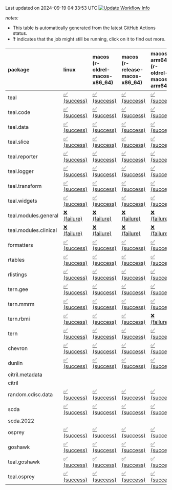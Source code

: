 Last updated on 2024-09-19 04:33:53 UTC [![Update Workflow
Info](https://github.com/averissimo/verdepcheck-status/actions/workflows/update.yaml/badge.svg)](https://github.com/averissimo/verdepcheck-status/actions/workflows/update.yaml)

*notes:*

-   This table is automatically generated from the latest GitHub Actions
    status.
-   ❓ indicates that the job might still be running, click on it to
    find out more.

<table>
<colgroup>
<col style="width: 1%" />
<col style="width: 7%" />
<col style="width: 7%" />
<col style="width: 7%" />
<col style="width: 7%" />
<col style="width: 7%" />
<col style="width: 7%" />
<col style="width: 7%" />
<col style="width: 7%" />
<col style="width: 7%" />
<col style="width: 7%" />
<col style="width: 7%" />
<col style="width: 7%" />
<col style="width: 7%" />
</colgroup>
<thead>
<tr class="header">
<th style="text-align: left;">package</th>
<th style="text-align: left;">linux</th>
<th style="text-align: left;">macos (r-oldrel-macos-x86_64)</th>
<th style="text-align: left;">macos (r-release-macos-x86_64)</th>
<th style="text-align: left;">macos-arm64 (r-oldrel-macos-arm64)</th>
<th style="text-align: left;">macos-arm64 (r-release-macos-arm64)</th>
<th style="text-align: left;">nosuggests</th>
<th style="text-align: left;">ubuntu-clang</th>
<th style="text-align: left;">ubuntu-gcc12</th>
<th style="text-align: left;">ubuntu-next</th>
<th style="text-align: left;">ubuntu-release</th>
<th style="text-align: left;">windows (r-devel-windows-x86_64)</th>
<th style="text-align: left;">windows (r-oldrel-windows-x86_64)</th>
<th style="text-align: left;">windows (r-release-windows-x86_64)</th>
</tr>
</thead>
<tbody>
<tr class="odd">
<td style="text-align: left;">teal</td>
<td
style="text-align: left;"><a href="https://github.com/insightsengineering/teal/actions/runs/10867880091/job/30157158092">✅
(success)</a></td>
<td
style="text-align: left;"><a href="https://github.com/insightsengineering/teal/actions/runs/10867880091/job/30157157865">✅
(success)</a></td>
<td
style="text-align: left;"><a href="https://github.com/insightsengineering/teal/actions/runs/10867880091/job/30157157533">✅
(success)</a></td>
<td
style="text-align: left;"><a href="https://github.com/insightsengineering/teal/actions/runs/10867880091/job/30157157751">✅
(success)</a></td>
<td
style="text-align: left;"><a href="https://github.com/insightsengineering/teal/actions/runs/10867880091/job/30157157419">✅
(success)</a></td>
<td
style="text-align: left;"><a href="https://github.com/insightsengineering/teal/actions/runs/10867880091/job/30157157920">✅
(success)</a></td>
<td
style="text-align: left;"><a href="https://github.com/insightsengineering/teal/actions/runs/10867880091/job/30157157082">✅
(success)</a></td>
<td
style="text-align: left;"><a href="https://github.com/insightsengineering/teal/actions/runs/10867880091/job/30157157369">✅
(success)</a></td>
<td
style="text-align: left;"><a href="https://github.com/insightsengineering/teal/actions/runs/10867880091/job/30157157577">✅
(success)</a></td>
<td
style="text-align: left;"><a href="https://github.com/insightsengineering/teal/actions/runs/10867880091/job/30157157665">✅
(success)</a></td>
<td
style="text-align: left;"><a href="https://github.com/insightsengineering/teal/actions/runs/10867880091/job/30157157306">✅
(success)</a></td>
<td
style="text-align: left;"><a href="https://github.com/insightsengineering/teal/actions/runs/10867880091/job/30157157977">✅
(success)</a></td>
<td
style="text-align: left;"><a href="https://github.com/insightsengineering/teal/actions/runs/10867880091/job/30157157614">✅
(success)</a></td>
</tr>
<tr class="even">
<td style="text-align: left;">teal.code</td>
<td
style="text-align: left;"><a href="https://github.com/insightsengineering/teal.code/actions/runs/10867894267/job/30157186834">✅
(success)</a></td>
<td
style="text-align: left;"><a href="https://github.com/insightsengineering/teal.code/actions/runs/10867894267/job/30157186584">✅
(success)</a></td>
<td
style="text-align: left;"><a href="https://github.com/insightsengineering/teal.code/actions/runs/10867894267/job/30157186102">✅
(success)</a></td>
<td
style="text-align: left;"><a href="https://github.com/insightsengineering/teal.code/actions/runs/10867894267/job/30157186439">✅
(success)</a></td>
<td
style="text-align: left;"><a href="https://github.com/insightsengineering/teal.code/actions/runs/10867894267/job/30157185951">✅
(success)</a></td>
<td
style="text-align: left;"><a href="https://github.com/insightsengineering/teal.code/actions/runs/10867894267/job/30157186902">✅
(success)</a></td>
<td
style="text-align: left;"><a href="https://github.com/insightsengineering/teal.code/actions/runs/10867894267/job/30157186026">✅
(success)</a></td>
<td
style="text-align: left;"><a href="https://github.com/insightsengineering/teal.code/actions/runs/10867894267/job/30157186167">✅
(success)</a></td>
<td
style="text-align: left;"><a href="https://github.com/insightsengineering/teal.code/actions/runs/10867894267/job/30157186512">✅
(success)</a></td>
<td
style="text-align: left;"><a href="https://github.com/insightsengineering/teal.code/actions/runs/10867894267/job/30157186651">✅
(success)</a></td>
<td
style="text-align: left;"><a href="https://github.com/insightsengineering/teal.code/actions/runs/10867894267/job/30157185697">✅
(success)</a></td>
<td
style="text-align: left;"><a href="https://github.com/insightsengineering/teal.code/actions/runs/10867894267/job/30157186709">✅
(success)</a></td>
<td
style="text-align: left;"><a href="https://github.com/insightsengineering/teal.code/actions/runs/10867894267/job/30157186235">✅
(success)</a></td>
</tr>
<tr class="odd">
<td style="text-align: left;">teal.data</td>
<td
style="text-align: left;"><a href="https://github.com/insightsengineering/teal.data/actions/runs/10867883737/job/30157165990">✅
(success)</a></td>
<td
style="text-align: left;"><a href="https://github.com/insightsengineering/teal.data/actions/runs/10867883737/job/30157165644">✅
(success)</a></td>
<td
style="text-align: left;"><a href="https://github.com/insightsengineering/teal.data/actions/runs/10867883737/job/30157165048">✅
(success)</a></td>
<td
style="text-align: left;"><a href="https://github.com/insightsengineering/teal.data/actions/runs/10867883737/job/30157165338">✅
(success)</a></td>
<td
style="text-align: left;"><a href="https://github.com/insightsengineering/teal.data/actions/runs/10867883737/job/30157164900">✅
(success)</a></td>
<td
style="text-align: left;"><a href="https://github.com/insightsengineering/teal.data/actions/runs/10867883737/job/30157165734">✅
(success)</a></td>
<td
style="text-align: left;"><a href="https://github.com/insightsengineering/teal.data/actions/runs/10867883737/job/30157164595">✅
(success)</a></td>
<td
style="text-align: left;"><a href="https://github.com/insightsengineering/teal.data/actions/runs/10867883737/job/30157164976">✅
(success)</a></td>
<td
style="text-align: left;"><a href="https://github.com/insightsengineering/teal.data/actions/runs/10867883737/job/30157165195">✅
(success)</a></td>
<td
style="text-align: left;"><a href="https://github.com/insightsengineering/teal.data/actions/runs/10867883737/job/30157165419">✅
(success)</a></td>
<td
style="text-align: left;"><a href="https://github.com/insightsengineering/teal.data/actions/runs/10867883737/job/30157164850">✅
(success)</a></td>
<td
style="text-align: left;"><a href="https://github.com/insightsengineering/teal.data/actions/runs/10867883737/job/30157165838">✅
(success)</a></td>
<td
style="text-align: left;"><a href="https://github.com/insightsengineering/teal.data/actions/runs/10867883737/job/30157165278">✅
(success)</a></td>
</tr>
<tr class="even">
<td style="text-align: left;">teal.slice</td>
<td
style="text-align: left;"><a href="https://github.com/insightsengineering/teal.slice/actions/runs/10867889457/job/30157176840">✅
(success)</a></td>
<td
style="text-align: left;"><a href="https://github.com/insightsengineering/teal.slice/actions/runs/10867889457/job/30157176597">✅
(success)</a></td>
<td
style="text-align: left;"><a href="https://github.com/insightsengineering/teal.slice/actions/runs/10867889457/job/30157176167">✅
(success)</a></td>
<td
style="text-align: left;"><a href="https://github.com/insightsengineering/teal.slice/actions/runs/10867889457/job/30157176462">✅
(success)</a></td>
<td
style="text-align: left;"><a href="https://github.com/insightsengineering/teal.slice/actions/runs/10867889457/job/30157176040">✅
(success)</a></td>
<td
style="text-align: left;"><a href="https://github.com/insightsengineering/teal.slice/actions/runs/10867889457/job/30157176663">✅
(success)</a></td>
<td
style="text-align: left;"><a href="https://github.com/insightsengineering/teal.slice/actions/runs/10867889457/job/30157175598">✅
(success)</a></td>
<td
style="text-align: left;"><a href="https://github.com/insightsengineering/teal.slice/actions/runs/10867889457/job/30157175959">✅
(success)</a></td>
<td
style="text-align: left;"><a href="https://github.com/insightsengineering/teal.slice/actions/runs/10867889457/job/30157176247">✅
(success)</a></td>
<td
style="text-align: left;"><a href="https://github.com/insightsengineering/teal.slice/actions/runs/10867889457/job/30157176395">✅
(success)</a></td>
<td
style="text-align: left;"><a href="https://github.com/insightsengineering/teal.slice/actions/runs/10867889457/job/30157175887">✅
(success)</a></td>
<td
style="text-align: left;"><a href="https://github.com/insightsengineering/teal.slice/actions/runs/10867889457/job/30157176722">✅
(success)</a></td>
<td
style="text-align: left;"><a href="https://github.com/insightsengineering/teal.slice/actions/runs/10867889457/job/30157176332">✅
(success)</a></td>
</tr>
<tr class="odd">
<td style="text-align: left;">teal.reporter</td>
<td
style="text-align: left;"><a href="https://github.com/insightsengineering/teal.reporter/actions/runs/10867886110/job/30157170543">✅
(success)</a></td>
<td
style="text-align: left;"><a href="https://github.com/insightsengineering/teal.reporter/actions/runs/10867886110/job/30157170346">✅
(success)</a></td>
<td
style="text-align: left;"><a href="https://github.com/insightsengineering/teal.reporter/actions/runs/10867886110/job/30157169897">✅
(success)</a></td>
<td
style="text-align: left;"><a href="https://github.com/insightsengineering/teal.reporter/actions/runs/10867886110/job/30157170203">✅
(success)</a></td>
<td
style="text-align: left;"><a href="https://github.com/insightsengineering/teal.reporter/actions/runs/10867886110/job/30157169757">✅
(success)</a></td>
<td
style="text-align: left;"><a href="https://github.com/insightsengineering/teal.reporter/actions/runs/10867886110/job/30157170290">✅
(success)</a></td>
<td
style="text-align: left;"><a href="https://github.com/insightsengineering/teal.reporter/actions/runs/10867886110/job/30157169309">✅
(success)</a></td>
<td
style="text-align: left;"><a href="https://github.com/insightsengineering/teal.reporter/actions/runs/10867886110/job/30157169555">✅
(success)</a></td>
<td
style="text-align: left;"><a href="https://github.com/insightsengineering/teal.reporter/actions/runs/10867886110/job/30157169823">✅
(success)</a></td>
<td
style="text-align: left;"><a href="https://github.com/insightsengineering/teal.reporter/actions/runs/10867886110/job/30157169950">✅
(success)</a></td>
<td
style="text-align: left;"><a href="https://github.com/insightsengineering/teal.reporter/actions/runs/10867886110/job/30157169638">✅
(success)</a></td>
<td
style="text-align: left;"><a href="https://github.com/insightsengineering/teal.reporter/actions/runs/10867886110/job/30157170483">✅
(success)</a></td>
<td
style="text-align: left;"><a href="https://github.com/insightsengineering/teal.reporter/actions/runs/10867886110/job/30157170018">✅
(success)</a></td>
</tr>
<tr class="even">
<td style="text-align: left;">teal.logger</td>
<td
style="text-align: left;"><a href="https://github.com/insightsengineering/teal.logger/actions/runs/10867881423/job/30157162528">✅
(success)</a></td>
<td
style="text-align: left;"><a href="https://github.com/insightsengineering/teal.logger/actions/runs/10867881423/job/30157162142">✅
(success)</a></td>
<td
style="text-align: left;"><a href="https://github.com/insightsengineering/teal.logger/actions/runs/10867881423/job/30157161480">✅
(success)</a></td>
<td
style="text-align: left;"><a href="https://github.com/insightsengineering/teal.logger/actions/runs/10867881423/job/30157161862">✅
(success)</a></td>
<td
style="text-align: left;"><a href="https://github.com/insightsengineering/teal.logger/actions/runs/10867881423/job/30157161311">✅
(success)</a></td>
<td
style="text-align: left;"><a href="https://github.com/insightsengineering/teal.logger/actions/runs/10867881423/job/30157162435">✅
(success)</a></td>
<td
style="text-align: left;"><a href="https://github.com/insightsengineering/teal.logger/actions/runs/10867881423/job/30157161203">✅
(success)</a></td>
<td
style="text-align: left;"><a href="https://github.com/insightsengineering/teal.logger/actions/runs/10867881423/job/30157161395">✅
(success)</a></td>
<td
style="text-align: left;"><a href="https://github.com/insightsengineering/teal.logger/actions/runs/10867881423/job/30157161695">✅
(success)</a></td>
<td
style="text-align: left;"><a href="https://github.com/insightsengineering/teal.logger/actions/runs/10867881423/job/30157161955">✅
(success)</a></td>
<td
style="text-align: left;"><a href="https://github.com/insightsengineering/teal.logger/actions/runs/10867881423/job/30157160927">✅
(success)</a></td>
<td
style="text-align: left;"><a href="https://github.com/insightsengineering/teal.logger/actions/runs/10867881423/job/30157162331">✅
(success)</a></td>
<td
style="text-align: left;"><a href="https://github.com/insightsengineering/teal.logger/actions/runs/10867881423/job/30157161627">✅
(success)</a></td>
</tr>
<tr class="odd">
<td style="text-align: left;">teal.transform</td>
<td
style="text-align: left;"><a href="https://github.com/insightsengineering/teal.transform/actions/runs/10867887462/job/30157172816">✅
(success)</a></td>
<td
style="text-align: left;"><a href="https://github.com/insightsengineering/teal.transform/actions/runs/10867887462/job/30157172383">✅
(success)</a></td>
<td
style="text-align: left;"><a href="https://github.com/insightsengineering/teal.transform/actions/runs/10867887462/job/30157172045">✅
(success)</a></td>
<td
style="text-align: left;"><a href="https://github.com/insightsengineering/teal.transform/actions/runs/10867887462/job/30157172240">✅
(success)</a></td>
<td
style="text-align: left;"><a href="https://github.com/insightsengineering/teal.transform/actions/runs/10867887462/job/30157171937">✅
(success)</a></td>
<td
style="text-align: left;"><a href="https://github.com/insightsengineering/teal.transform/actions/runs/10867887462/job/30157172505">✅
(success)</a></td>
<td
style="text-align: left;"><a href="https://github.com/insightsengineering/teal.transform/actions/runs/10867887462/job/30157171598">✅
(success)</a></td>
<td
style="text-align: left;"><a href="https://github.com/insightsengineering/teal.transform/actions/runs/10867887462/job/30157171813">✅
(success)</a></td>
<td
style="text-align: left;"><a href="https://github.com/insightsengineering/teal.transform/actions/runs/10867887462/job/30157172085">✅
(success)</a></td>
<td
style="text-align: left;"><a href="https://github.com/insightsengineering/teal.transform/actions/runs/10867887462/job/30157172132">✅
(success)</a></td>
<td
style="text-align: left;"><a href="https://github.com/insightsengineering/teal.transform/actions/runs/10867887462/job/30157171880">✅
(success)</a></td>
<td
style="text-align: left;"><a href="https://github.com/insightsengineering/teal.transform/actions/runs/10867887462/job/30157172741">✅
(success)</a></td>
<td
style="text-align: left;"><a href="https://github.com/insightsengineering/teal.transform/actions/runs/10867887462/job/30157172182">✅
(success)</a></td>
</tr>
<tr class="even">
<td style="text-align: left;">teal.widgets</td>
<td
style="text-align: left;"><a href="https://github.com/insightsengineering/teal.widgets/actions/runs/10867898771/job/30157202090">✅
(success)</a></td>
<td
style="text-align: left;"><a href="https://github.com/insightsengineering/teal.widgets/actions/runs/10867898771/job/30157201882">✅
(success)</a></td>
<td
style="text-align: left;"><a href="https://github.com/insightsengineering/teal.widgets/actions/runs/10867898771/job/30157201559">✅
(success)</a></td>
<td
style="text-align: left;"><a href="https://github.com/insightsengineering/teal.widgets/actions/runs/10867898771/job/30157201785">✅
(success)</a></td>
<td
style="text-align: left;"><a href="https://github.com/insightsengineering/teal.widgets/actions/runs/10867898771/job/30157201471">✅
(success)</a></td>
<td
style="text-align: left;"><a href="https://github.com/insightsengineering/teal.widgets/actions/runs/10867898771/job/30157201934">✅
(success)</a></td>
<td
style="text-align: left;"><a href="https://github.com/insightsengineering/teal.widgets/actions/runs/10867898771/job/30157201176">✅
(success)</a></td>
<td
style="text-align: left;"><a href="https://github.com/insightsengineering/teal.widgets/actions/runs/10867898771/job/30157201414">✅
(success)</a></td>
<td
style="text-align: left;"><a href="https://github.com/insightsengineering/teal.widgets/actions/runs/10867898771/job/30157201612">✅
(success)</a></td>
<td
style="text-align: left;"><a href="https://github.com/insightsengineering/teal.widgets/actions/runs/10867898771/job/30157201742">✅
(success)</a></td>
<td
style="text-align: left;"><a href="https://github.com/insightsengineering/teal.widgets/actions/runs/10867898771/job/30157201366">✅
(success)</a></td>
<td
style="text-align: left;"><a href="https://github.com/insightsengineering/teal.widgets/actions/runs/10867898771/job/30157201971">✅
(success)</a></td>
<td
style="text-align: left;"><a href="https://github.com/insightsengineering/teal.widgets/actions/runs/10867898771/job/30157201672">✅
(success)</a></td>
</tr>
<tr class="odd">
<td style="text-align: left;">teal.modules.general</td>
<td
style="text-align: left;"><a href="https://github.com/insightsengineering/teal.modules.general/actions/runs/10867880700/job/30157159050">❌
(failure)</a></td>
<td
style="text-align: left;"><a href="https://github.com/insightsengineering/teal.modules.general/actions/runs/10867880700/job/30157158786">❌
(failure)</a></td>
<td
style="text-align: left;"><a href="https://github.com/insightsengineering/teal.modules.general/actions/runs/10867880700/job/30157158430">❌
(failure)</a></td>
<td
style="text-align: left;"><a href="https://github.com/insightsengineering/teal.modules.general/actions/runs/10867880700/job/30157158701">❌
(failure)</a></td>
<td
style="text-align: left;"><a href="https://github.com/insightsengineering/teal.modules.general/actions/runs/10867880700/job/30157158310">❌
(failure)</a></td>
<td
style="text-align: left;"><a href="https://github.com/insightsengineering/teal.modules.general/actions/runs/10867880700/job/30157158980">❌
(failure)</a></td>
<td
style="text-align: left;"><a href="https://github.com/insightsengineering/teal.modules.general/actions/runs/10867880700/job/30157157939">❌
(failure)</a></td>
<td
style="text-align: left;"><a href="https://github.com/insightsengineering/teal.modules.general/actions/runs/10867880700/job/30157158231">❌
(failure)</a></td>
<td
style="text-align: left;"><a href="https://github.com/insightsengineering/teal.modules.general/actions/runs/10867880700/job/30157158495">❌
(failure)</a></td>
<td
style="text-align: left;"><a href="https://github.com/insightsengineering/teal.modules.general/actions/runs/10867880700/job/30157158631">❌
(failure)</a></td>
<td
style="text-align: left;"><a href="https://github.com/insightsengineering/teal.modules.general/actions/runs/10867880700/job/30157158152">❌
(failure)</a></td>
<td
style="text-align: left;"><a href="https://github.com/insightsengineering/teal.modules.general/actions/runs/10867880700/job/30157158917">❌
(failure)</a></td>
<td
style="text-align: left;"><a href="https://github.com/insightsengineering/teal.modules.general/actions/runs/10867880700/job/30157158572">❌
(failure)</a></td>
</tr>
<tr class="even">
<td style="text-align: left;">teal.modules.clinical</td>
<td
style="text-align: left;"><a href="https://github.com/insightsengineering/teal.modules.clinical/actions/runs/10867894069/job/30157186110">❌
(failure)</a></td>
<td
style="text-align: left;"><a href="https://github.com/insightsengineering/teal.modules.clinical/actions/runs/10867894069/job/30157185865">❌
(failure)</a></td>
<td
style="text-align: left;"><a href="https://github.com/insightsengineering/teal.modules.clinical/actions/runs/10867894069/job/30157185455">❌
(failure)</a></td>
<td
style="text-align: left;"><a href="https://github.com/insightsengineering/teal.modules.clinical/actions/runs/10867894069/job/30157185729">❌
(failure)</a></td>
<td
style="text-align: left;"><a href="https://github.com/insightsengineering/teal.modules.clinical/actions/runs/10867894069/job/30157185327">❌
(failure)</a></td>
<td
style="text-align: left;"><a href="https://github.com/insightsengineering/teal.modules.clinical/actions/runs/10867894069/job/30157186182">❌
(failure)</a></td>
<td
style="text-align: left;"><a href="https://github.com/insightsengineering/teal.modules.clinical/actions/runs/10867894069/job/30157185398">❌
(failure)</a></td>
<td
style="text-align: left;"><a href="https://github.com/insightsengineering/teal.modules.clinical/actions/runs/10867894069/job/30157185525">❌
(failure)</a></td>
<td
style="text-align: left;"><a href="https://github.com/insightsengineering/teal.modules.clinical/actions/runs/10867894069/job/30157185802">❌
(failure)</a></td>
<td
style="text-align: left;"><a href="https://github.com/insightsengineering/teal.modules.clinical/actions/runs/10867894069/job/30157185926">❌
(failure)</a></td>
<td
style="text-align: left;"><a href="https://github.com/insightsengineering/teal.modules.clinical/actions/runs/10867894069/job/30157185111">❌
(failure)</a></td>
<td
style="text-align: left;"><a href="https://github.com/insightsengineering/teal.modules.clinical/actions/runs/10867894069/job/30157185978">❌
(failure)</a></td>
<td
style="text-align: left;"><a href="https://github.com/insightsengineering/teal.modules.clinical/actions/runs/10867894069/job/30157185584">❌
(failure)</a></td>
</tr>
<tr class="odd">
<td style="text-align: left;">formatters</td>
<td
style="text-align: left;"><a href="https://github.com/insightsengineering/formatters/actions/runs/10867890746/job/30157179276">✅
(success)</a></td>
<td
style="text-align: left;"><a href="https://github.com/insightsengineering/formatters/actions/runs/10867890746/job/30157179013">✅
(success)</a></td>
<td
style="text-align: left;"><a href="https://github.com/insightsengineering/formatters/actions/runs/10867890746/job/30157178770">✅
(success)</a></td>
<td
style="text-align: left;"><a href="https://github.com/insightsengineering/formatters/actions/runs/10867890746/job/30157178912">✅
(success)</a></td>
<td
style="text-align: left;"><a href="https://github.com/insightsengineering/formatters/actions/runs/10867890746/job/30157178665">✅
(success)</a></td>
<td
style="text-align: left;"><a href="https://github.com/insightsengineering/formatters/actions/runs/10867890746/job/30157179183">✅
(success)</a></td>
<td
style="text-align: left;"><a href="https://github.com/insightsengineering/formatters/actions/runs/10867890746/job/30157178367">✅
(success)</a></td>
<td
style="text-align: left;"><a href="https://github.com/insightsengineering/formatters/actions/runs/10867890746/job/30157178594">✅
(success)</a></td>
<td
style="text-align: left;"><a href="https://github.com/insightsengineering/formatters/actions/runs/10867890746/job/30157178813">✅
(success)</a></td>
<td
style="text-align: left;"><a href="https://github.com/insightsengineering/formatters/actions/runs/10867890746/job/30157178957">✅
(success)</a></td>
<td
style="text-align: left;"><a href="https://github.com/insightsengineering/formatters/actions/runs/10867890746/job/30157178551">✅
(success)</a></td>
<td
style="text-align: left;"><a href="https://github.com/insightsengineering/formatters/actions/runs/10867890746/job/30157179104">✅
(success)</a></td>
<td
style="text-align: left;"><a href="https://github.com/insightsengineering/formatters/actions/runs/10867890746/job/30157178860">✅
(success)</a></td>
</tr>
<tr class="even">
<td style="text-align: left;">rtables</td>
<td
style="text-align: left;"><a href="https://github.com/insightsengineering/rtables/actions/runs/10867880131/job/30157158339">✅
(success)</a></td>
<td
style="text-align: left;"><a href="https://github.com/insightsengineering/rtables/actions/runs/10867880131/job/30157158075">✅
(success)</a></td>
<td
style="text-align: left;"><a href="https://github.com/insightsengineering/rtables/actions/runs/10867880131/job/30157157752">✅
(success)</a></td>
<td
style="text-align: left;"><a href="https://github.com/insightsengineering/rtables/actions/runs/10867880131/job/30157157950">✅
(success)</a></td>
<td
style="text-align: left;"><a href="https://github.com/insightsengineering/rtables/actions/runs/10867880131/job/30157157643">✅
(success)</a></td>
<td
style="text-align: left;"><a href="https://github.com/insightsengineering/rtables/actions/runs/10867880131/job/30157158253">✅
(success)</a></td>
<td
style="text-align: left;"><a href="https://github.com/insightsengineering/rtables/actions/runs/10867880131/job/30157157596">✅
(success)</a></td>
<td
style="text-align: left;"><a href="https://github.com/insightsengineering/rtables/actions/runs/10867880131/job/30157157695">✅
(success)</a></td>
<td
style="text-align: left;"><a href="https://github.com/insightsengineering/rtables/actions/runs/10867880131/job/30157157903">✅
(success)</a></td>
<td
style="text-align: left;"><a href="https://github.com/insightsengineering/rtables/actions/runs/10867880131/job/30157158015">✅
(success)</a></td>
<td
style="text-align: left;"><a href="https://github.com/insightsengineering/rtables/actions/runs/10867880131/job/30157157423">✅
(success)</a></td>
<td
style="text-align: left;"><a href="https://github.com/insightsengineering/rtables/actions/runs/10867880131/job/30157158185">✅
(success)</a></td>
<td
style="text-align: left;"><a href="https://github.com/insightsengineering/rtables/actions/runs/10867880131/job/30157157862">✅
(success)</a></td>
</tr>
<tr class="odd">
<td style="text-align: left;">rlistings</td>
<td
style="text-align: left;"><a href="https://github.com/insightsengineering/rlistings/actions/runs/10867884582/job/30157166818">✅
(success)</a></td>
<td
style="text-align: left;"><a href="https://github.com/insightsengineering/rlistings/actions/runs/10867884582/job/30157166542">✅
(success)</a></td>
<td
style="text-align: left;"><a href="https://github.com/insightsengineering/rlistings/actions/runs/10867884582/job/30157166258">✅
(success)</a></td>
<td
style="text-align: left;"><a href="https://github.com/insightsengineering/rlistings/actions/runs/10867884582/job/30157166426">✅
(success)</a></td>
<td
style="text-align: left;"><a href="https://github.com/insightsengineering/rlistings/actions/runs/10867884582/job/30157166094">✅
(success)</a></td>
<td
style="text-align: left;"><a href="https://github.com/insightsengineering/rlistings/actions/runs/10867884582/job/30157166970">✅
(success)</a></td>
<td
style="text-align: left;"><a href="https://github.com/insightsengineering/rlistings/actions/runs/10867884582/job/30157166008">✅
(success)</a></td>
<td
style="text-align: left;"><a href="https://github.com/insightsengineering/rlistings/actions/runs/10867884582/job/30157166198">✅
(success)</a></td>
<td
style="text-align: left;"><a href="https://github.com/insightsengineering/rlistings/actions/runs/10867884582/job/30157166606">✅
(success)</a></td>
<td
style="text-align: left;"><a href="https://github.com/insightsengineering/rlistings/actions/runs/10867884582/job/30157166742">✅
(success)</a></td>
<td
style="text-align: left;"><a href="https://github.com/insightsengineering/rlistings/actions/runs/10867884582/job/30157165762">✅
(success)</a></td>
<td
style="text-align: left;"><a href="https://github.com/insightsengineering/rlistings/actions/runs/10867884582/job/30157166685">✅
(success)</a></td>
<td
style="text-align: left;"><a href="https://github.com/insightsengineering/rlistings/actions/runs/10867884582/job/30157166344">✅
(success)</a></td>
</tr>
<tr class="even">
<td style="text-align: left;">tern.gee</td>
<td
style="text-align: left;"><a href="https://github.com/insightsengineering/tern.gee/actions/runs/10867892273/job/30157183108">✅
(success)</a></td>
<td
style="text-align: left;"><a href="https://github.com/insightsengineering/tern.gee/actions/runs/10867892273/job/30157182928">✅
(success)</a></td>
<td
style="text-align: left;"><a href="https://github.com/insightsengineering/tern.gee/actions/runs/10867892273/job/30157182587">✅
(success)</a></td>
<td
style="text-align: left;"><a href="https://github.com/insightsengineering/tern.gee/actions/runs/10867892273/job/30157182806">✅
(success)</a></td>
<td
style="text-align: left;"><a href="https://github.com/insightsengineering/tern.gee/actions/runs/10867892273/job/30157182472">✅
(success)</a></td>
<td
style="text-align: left;"><a href="https://github.com/insightsengineering/tern.gee/actions/runs/10867892273/job/30157182872">✅
(success)</a></td>
<td
style="text-align: left;"><a href="https://github.com/insightsengineering/tern.gee/actions/runs/10867892273/job/30157182016">✅
(success)</a></td>
<td
style="text-align: left;"><a href="https://github.com/insightsengineering/tern.gee/actions/runs/10867892273/job/30157182265">✅
(success)</a></td>
<td
style="text-align: left;"><a href="https://github.com/insightsengineering/tern.gee/actions/runs/10867892273/job/30157182537">✅
(success)</a></td>
<td
style="text-align: left;"><a href="https://github.com/insightsengineering/tern.gee/actions/runs/10867892273/job/30157182637">✅
(success)</a></td>
<td
style="text-align: left;"><a href="https://github.com/insightsengineering/tern.gee/actions/runs/10867892273/job/30157182347">✅
(success)</a></td>
<td
style="text-align: left;"><a href="https://github.com/insightsengineering/tern.gee/actions/runs/10867892273/job/30157183052">✅
(success)</a></td>
<td
style="text-align: left;"><a href="https://github.com/insightsengineering/tern.gee/actions/runs/10867892273/job/30157182694">✅
(success)</a></td>
</tr>
<tr class="odd">
<td style="text-align: left;">tern.mmrm</td>
<td
style="text-align: left;"><a href="https://github.com/insightsengineering/tern.mmrm/actions/runs/10867897640/job/30157200454">✅
(success)</a></td>
<td
style="text-align: left;"><a href="https://github.com/insightsengineering/tern.mmrm/actions/runs/10867897640/job/30157200223">✅
(success)</a></td>
<td
style="text-align: left;"><a href="https://github.com/insightsengineering/tern.mmrm/actions/runs/10867897640/job/30157199833">✅
(success)</a></td>
<td
style="text-align: left;"><a href="https://github.com/insightsengineering/tern.mmrm/actions/runs/10867897640/job/30157200095">✅
(success)</a></td>
<td
style="text-align: left;"><a href="https://github.com/insightsengineering/tern.mmrm/actions/runs/10867897640/job/30157199717">✅
(success)</a></td>
<td
style="text-align: left;"><a href="https://github.com/insightsengineering/tern.mmrm/actions/runs/10867897640/job/30157200268">✅
(success)</a></td>
<td
style="text-align: left;"><a href="https://github.com/insightsengineering/tern.mmrm/actions/runs/10867897640/job/30157199422">✅
(success)</a></td>
<td
style="text-align: left;"><a href="https://github.com/insightsengineering/tern.mmrm/actions/runs/10867897640/job/30157199651">✅
(success)</a></td>
<td
style="text-align: left;"><a href="https://github.com/insightsengineering/tern.mmrm/actions/runs/10867897640/job/30157199888">✅
(success)</a></td>
<td
style="text-align: left;"><a href="https://github.com/insightsengineering/tern.mmrm/actions/runs/10867897640/job/30157200016">✅
(success)</a></td>
<td
style="text-align: left;"><a href="https://github.com/insightsengineering/tern.mmrm/actions/runs/10867897640/job/30157199600">✅
(success)</a></td>
<td
style="text-align: left;"><a href="https://github.com/insightsengineering/tern.mmrm/actions/runs/10867897640/job/30157200328">✅
(success)</a></td>
<td
style="text-align: left;"><a href="https://github.com/insightsengineering/tern.mmrm/actions/runs/10867897640/job/30157199953">✅
(success)</a></td>
</tr>
<tr class="even">
<td style="text-align: left;">tern.rbmi</td>
<td
style="text-align: left;"><a href="https://github.com/insightsengineering/tern.rbmi/actions/runs/10867890805/job/30157179647">✅
(success)</a></td>
<td
style="text-align: left;"><a href="https://github.com/insightsengineering/tern.rbmi/actions/runs/10867890805/job/30157179351">✅
(success)</a></td>
<td
style="text-align: left;"><a href="https://github.com/insightsengineering/tern.rbmi/actions/runs/10867890805/job/30157179050">✅
(success)</a></td>
<td
style="text-align: left;"><a href="https://github.com/insightsengineering/tern.rbmi/actions/runs/10867890805/job/30157179247">❌
(failure)</a></td>
<td
style="text-align: left;"><a href="https://github.com/insightsengineering/tern.rbmi/actions/runs/10867890805/job/30157178970">❌
(failure)</a></td>
<td
style="text-align: left;"><a href="https://github.com/insightsengineering/tern.rbmi/actions/runs/10867890805/job/30157179704">✅
(success)</a></td>
<td
style="text-align: left;"><a href="https://github.com/insightsengineering/tern.rbmi/actions/runs/10867890805/job/30157178629">✅
(success)</a></td>
<td
style="text-align: left;"><a href="https://github.com/insightsengineering/tern.rbmi/actions/runs/10867890805/job/30157178903">✅
(success)</a></td>
<td
style="text-align: left;"><a href="https://github.com/insightsengineering/tern.rbmi/actions/runs/10867890805/job/30157179304">✅
(success)</a></td>
<td
style="text-align: left;"><a href="https://github.com/insightsengineering/tern.rbmi/actions/runs/10867890805/job/30157179413">✅
(success)</a></td>
<td
style="text-align: left;"><a href="https://github.com/insightsengineering/tern.rbmi/actions/runs/10867890805/job/30157178843">✅
(success)</a></td>
<td
style="text-align: left;"><a href="https://github.com/insightsengineering/tern.rbmi/actions/runs/10867890805/job/30157179486">✅
(success)</a></td>
<td
style="text-align: left;"><a href="https://github.com/insightsengineering/tern.rbmi/actions/runs/10867890805/job/30157179119">✅
(success)</a></td>
</tr>
<tr class="odd">
<td style="text-align: left;">tern</td>
<td
style="text-align: left;"><a href="https://github.com/insightsengineering/tern/actions/runs/10867886098/job/30157170634">✅
(success)</a></td>
<td
style="text-align: left;"><a href="https://github.com/insightsengineering/tern/actions/runs/10867886098/job/30157170335">✅
(success)</a></td>
<td
style="text-align: left;"><a href="https://github.com/insightsengineering/tern/actions/runs/10867886098/job/30157169972">✅
(success)</a></td>
<td
style="text-align: left;"><a href="https://github.com/insightsengineering/tern/actions/runs/10867886098/job/30157170193">✅
(success)</a></td>
<td
style="text-align: left;"><a href="https://github.com/insightsengineering/tern/actions/runs/10867886098/job/30157169804">✅
(success)</a></td>
<td
style="text-align: left;"><a href="https://github.com/insightsengineering/tern/actions/runs/10867886098/job/30157170722">❌
(failure)</a></td>
<td
style="text-align: left;"><a href="https://github.com/insightsengineering/tern/actions/runs/10867886098/job/30157169743">✅
(success)</a></td>
<td
style="text-align: left;"><a href="https://github.com/insightsengineering/tern/actions/runs/10867886098/job/30157169889">✅
(success)</a></td>
<td
style="text-align: left;"><a href="https://github.com/insightsengineering/tern/actions/runs/10867886098/job/30157170267">✅
(success)</a></td>
<td
style="text-align: left;"><a href="https://github.com/insightsengineering/tern/actions/runs/10867886098/job/30157170416">✅
(success)</a></td>
<td
style="text-align: left;"><a href="https://github.com/insightsengineering/tern/actions/runs/10867886098/job/30157169489">✅
(success)</a></td>
<td
style="text-align: left;"><a href="https://github.com/insightsengineering/tern/actions/runs/10867886098/job/30157170551">✅
(success)</a></td>
<td
style="text-align: left;"><a href="https://github.com/insightsengineering/tern/actions/runs/10867886098/job/30157170125">✅
(success)</a></td>
</tr>
<tr class="even">
<td style="text-align: left;">chevron</td>
<td
style="text-align: left;"><a href="https://github.com/insightsengineering/chevron/actions/runs/10867892543/job/30157184367">✅
(success)</a></td>
<td
style="text-align: left;"><a href="https://github.com/insightsengineering/chevron/actions/runs/10867892543/job/30157184128">✅
(success)</a></td>
<td
style="text-align: left;"><a href="https://github.com/insightsengineering/chevron/actions/runs/10867892543/job/30157183851">✅
(success)</a></td>
<td
style="text-align: left;"><a href="https://github.com/insightsengineering/chevron/actions/runs/10867892543/job/30157184043">✅
(success)</a></td>
<td
style="text-align: left;"><a href="https://github.com/insightsengineering/chevron/actions/runs/10867892543/job/30157183746">✅
(success)</a></td>
<td
style="text-align: left;"><a href="https://github.com/insightsengineering/chevron/actions/runs/10867892543/job/30157184199">❌
(failure)</a></td>
<td
style="text-align: left;"><a href="https://github.com/insightsengineering/chevron/actions/runs/10867892543/job/30157183456">✅
(success)</a></td>
<td
style="text-align: left;"><a href="https://github.com/insightsengineering/chevron/actions/runs/10867892543/job/30157183703">✅
(success)</a></td>
<td
style="text-align: left;"><a href="https://github.com/insightsengineering/chevron/actions/runs/10867892543/job/30157183915">✅
(success)</a></td>
<td
style="text-align: left;"><a href="https://github.com/insightsengineering/chevron/actions/runs/10867892543/job/30157183995">✅
(success)</a></td>
<td
style="text-align: left;"><a href="https://github.com/insightsengineering/chevron/actions/runs/10867892543/job/30157183649">✅
(success)</a></td>
<td
style="text-align: left;"><a href="https://github.com/insightsengineering/chevron/actions/runs/10867892543/job/30157184241">✅
(success)</a></td>
<td
style="text-align: left;"><a href="https://github.com/insightsengineering/chevron/actions/runs/10867892543/job/30157183951">✅
(success)</a></td>
</tr>
<tr class="odd">
<td style="text-align: left;">dunlin</td>
<td
style="text-align: left;"><a href="https://github.com/insightsengineering/dunlin/actions/runs/10867892193/job/30157182620">✅
(success)</a></td>
<td
style="text-align: left;"><a href="https://github.com/insightsengineering/dunlin/actions/runs/10867892193/job/30157182261">✅
(success)</a></td>
<td
style="text-align: left;"><a href="https://github.com/insightsengineering/dunlin/actions/runs/10867892193/job/30157181789">✅
(success)</a></td>
<td
style="text-align: left;"><a href="https://github.com/insightsengineering/dunlin/actions/runs/10867892193/job/30157182095">✅
(success)</a></td>
<td
style="text-align: left;"><a href="https://github.com/insightsengineering/dunlin/actions/runs/10867892193/job/30157181648">✅
(success)</a></td>
<td
style="text-align: left;"><a href="https://github.com/insightsengineering/dunlin/actions/runs/10867892193/job/30157182541">❌
(failure)</a></td>
<td
style="text-align: left;"><a href="https://github.com/insightsengineering/dunlin/actions/runs/10867892193/job/30157181555">✅
(success)</a></td>
<td
style="text-align: left;"><a href="https://github.com/insightsengineering/dunlin/actions/runs/10867892193/job/30157181712">✅
(success)</a></td>
<td
style="text-align: left;"><a href="https://github.com/insightsengineering/dunlin/actions/runs/10867892193/job/30157182025">✅
(success)</a></td>
<td
style="text-align: left;"><a href="https://github.com/insightsengineering/dunlin/actions/runs/10867892193/job/30157182176">✅
(success)</a></td>
<td
style="text-align: left;"><a href="https://github.com/insightsengineering/dunlin/actions/runs/10867892193/job/30157181342">✅
(success)</a></td>
<td
style="text-align: left;"><a href="https://github.com/insightsengineering/dunlin/actions/runs/10867892193/job/30157182447">✅
(success)</a></td>
<td
style="text-align: left;"><a href="https://github.com/insightsengineering/dunlin/actions/runs/10867892193/job/30157181936">✅
(success)</a></td>
</tr>
<tr class="even">
<td style="text-align: left;">citril.metadata</td>
<td style="text-align: left;"></td>
<td style="text-align: left;"></td>
<td style="text-align: left;"></td>
<td style="text-align: left;"></td>
<td style="text-align: left;"></td>
<td style="text-align: left;"></td>
<td style="text-align: left;"></td>
<td style="text-align: left;"></td>
<td style="text-align: left;"></td>
<td style="text-align: left;"></td>
<td style="text-align: left;"></td>
<td style="text-align: left;"></td>
<td style="text-align: left;"></td>
</tr>
<tr class="odd">
<td style="text-align: left;">citril</td>
<td style="text-align: left;"></td>
<td style="text-align: left;"></td>
<td style="text-align: left;"></td>
<td style="text-align: left;"></td>
<td style="text-align: left;"></td>
<td style="text-align: left;"></td>
<td style="text-align: left;"></td>
<td style="text-align: left;"></td>
<td style="text-align: left;"></td>
<td style="text-align: left;"></td>
<td style="text-align: left;"></td>
<td style="text-align: left;"></td>
<td style="text-align: left;"></td>
</tr>
<tr class="even">
<td style="text-align: left;">random.cdisc.data</td>
<td
style="text-align: left;"><a href="https://github.com/insightsengineering/random.cdisc.data/actions/runs/10867889888/job/30157177496">✅
(success)</a></td>
<td
style="text-align: left;"><a href="https://github.com/insightsengineering/random.cdisc.data/actions/runs/10867889888/job/30157177282">✅
(success)</a></td>
<td
style="text-align: left;"><a href="https://github.com/insightsengineering/random.cdisc.data/actions/runs/10867889888/job/30157176864">✅
(success)</a></td>
<td
style="text-align: left;"><a href="https://github.com/insightsengineering/random.cdisc.data/actions/runs/10867889888/job/30157177164">✅
(success)</a></td>
<td
style="text-align: left;"><a href="https://github.com/insightsengineering/random.cdisc.data/actions/runs/10867889888/job/30157176739">✅
(success)</a></td>
<td
style="text-align: left;"><a href="https://github.com/insightsengineering/random.cdisc.data/actions/runs/10867889888/job/30157177577">✅
(success)</a></td>
<td
style="text-align: left;"><a href="https://github.com/insightsengineering/random.cdisc.data/actions/runs/10867889888/job/30157176662">✅
(success)</a></td>
<td
style="text-align: left;"><a href="https://github.com/insightsengineering/random.cdisc.data/actions/runs/10867889888/job/30157176802">✅
(success)</a></td>
<td
style="text-align: left;"><a href="https://github.com/insightsengineering/random.cdisc.data/actions/runs/10867889888/job/30157177101">✅
(success)</a></td>
<td
style="text-align: left;"><a href="https://github.com/insightsengineering/random.cdisc.data/actions/runs/10867889888/job/30157177220">✅
(success)</a></td>
<td
style="text-align: left;"><a href="https://github.com/insightsengineering/random.cdisc.data/actions/runs/10867889888/job/30157176396">✅
(success)</a></td>
<td
style="text-align: left;"><a href="https://github.com/insightsengineering/random.cdisc.data/actions/runs/10867889888/job/30157177343">✅
(success)</a></td>
<td
style="text-align: left;"><a href="https://github.com/insightsengineering/random.cdisc.data/actions/runs/10867889888/job/30157177041">✅
(success)</a></td>
</tr>
<tr class="odd">
<td style="text-align: left;">scda</td>
<td
style="text-align: left;"><a href="https://github.com/insightsengineering/scda/actions/runs/10437595381/job/28903953758">✅
(success)</a></td>
<td
style="text-align: left;"><a href="https://github.com/insightsengineering/scda/actions/runs/10437595381/job/28903953430">✅
(success)</a></td>
<td
style="text-align: left;"><a href="https://github.com/insightsengineering/scda/actions/runs/10437595381/job/28903953031">✅
(success)</a></td>
<td
style="text-align: left;"><a href="https://github.com/insightsengineering/scda/actions/runs/10437595381/job/28903953278">✅
(success)</a></td>
<td
style="text-align: left;"><a href="https://github.com/insightsengineering/scda/actions/runs/10437595381/job/28903952896">✅
(success)</a></td>
<td
style="text-align: left;"><a href="https://github.com/insightsengineering/scda/actions/runs/10437595381/job/28903953675">❌
(failure)</a></td>
<td
style="text-align: left;"><a href="https://github.com/insightsengineering/scda/actions/runs/10437595381/job/28903952832">✅
(success)</a></td>
<td
style="text-align: left;"><a href="https://github.com/insightsengineering/scda/actions/runs/10437595381/job/28903952973">✅
(success)</a></td>
<td
style="text-align: left;"><a href="https://github.com/insightsengineering/scda/actions/runs/10437595381/job/28903953208">✅
(success)</a></td>
<td
style="text-align: left;"><a href="https://github.com/insightsengineering/scda/actions/runs/10437595381/job/28903953361">✅
(success)</a></td>
<td
style="text-align: left;"><a href="https://github.com/insightsengineering/scda/actions/runs/10437595381/job/28903952629">✅
(success)</a></td>
<td
style="text-align: left;"><a href="https://github.com/insightsengineering/scda/actions/runs/10437595381/job/28903953574">✅
(success)</a></td>
<td
style="text-align: left;"><a href="https://github.com/insightsengineering/scda/actions/runs/10437595381/job/28903953140">✅
(success)</a></td>
</tr>
<tr class="even">
<td style="text-align: left;">scda.2022</td>
<td style="text-align: left;"></td>
<td style="text-align: left;"></td>
<td style="text-align: left;"></td>
<td style="text-align: left;"></td>
<td style="text-align: left;"></td>
<td style="text-align: left;"></td>
<td style="text-align: left;"></td>
<td style="text-align: left;"></td>
<td style="text-align: left;"></td>
<td style="text-align: left;"></td>
<td style="text-align: left;"></td>
<td style="text-align: left;"></td>
<td style="text-align: left;"></td>
</tr>
<tr class="odd">
<td style="text-align: left;">osprey</td>
<td
style="text-align: left;"><a href="https://github.com/insightsengineering/osprey/actions/runs/10867896199/job/30157193474">✅
(success)</a></td>
<td
style="text-align: left;"><a href="https://github.com/insightsengineering/osprey/actions/runs/10867896199/job/30157193297">✅
(success)</a></td>
<td
style="text-align: left;"><a href="https://github.com/insightsengineering/osprey/actions/runs/10867896199/job/30157193046">✅
(success)</a></td>
<td
style="text-align: left;"><a href="https://github.com/insightsengineering/osprey/actions/runs/10867896199/job/30157193216">✅
(success)</a></td>
<td
style="text-align: left;"><a href="https://github.com/insightsengineering/osprey/actions/runs/10867896199/job/30157192935">✅
(success)</a></td>
<td
style="text-align: left;"><a href="https://github.com/insightsengineering/osprey/actions/runs/10867896199/job/30157193352">❌
(failure)</a></td>
<td
style="text-align: left;"><a href="https://github.com/insightsengineering/osprey/actions/runs/10867896199/job/30157192657">✅
(success)</a></td>
<td
style="text-align: left;"><a href="https://github.com/insightsengineering/osprey/actions/runs/10867896199/job/30157192886">✅
(success)</a></td>
<td
style="text-align: left;"><a href="https://github.com/insightsengineering/osprey/actions/runs/10867896199/job/30157193091">✅
(success)</a></td>
<td
style="text-align: left;"><a href="https://github.com/insightsengineering/osprey/actions/runs/10867896199/job/30157193178">✅
(success)</a></td>
<td
style="text-align: left;"><a href="https://github.com/insightsengineering/osprey/actions/runs/10867896199/job/30157192835">✅
(success)</a></td>
<td
style="text-align: left;"><a href="https://github.com/insightsengineering/osprey/actions/runs/10867896199/job/30157193387">✅
(success)</a></td>
<td
style="text-align: left;"><a href="https://github.com/insightsengineering/osprey/actions/runs/10867896199/job/30157193133">✅
(success)</a></td>
</tr>
<tr class="even">
<td style="text-align: left;">goshawk</td>
<td
style="text-align: left;"><a href="https://github.com/insightsengineering/goshawk/actions/runs/10867890767/job/30157179279">✅
(success)</a></td>
<td
style="text-align: left;"><a href="https://github.com/insightsengineering/goshawk/actions/runs/10867890767/job/30157179056">✅
(success)</a></td>
<td
style="text-align: left;"><a href="https://github.com/insightsengineering/goshawk/actions/runs/10867890767/job/30157178766">✅
(success)</a></td>
<td
style="text-align: left;"><a href="https://github.com/insightsengineering/goshawk/actions/runs/10867890767/job/30157178953">✅
(success)</a></td>
<td
style="text-align: left;"><a href="https://github.com/insightsengineering/goshawk/actions/runs/10867890767/job/30157178666">✅
(success)</a></td>
<td
style="text-align: left;"><a href="https://github.com/insightsengineering/goshawk/actions/runs/10867890767/job/30157179324">❌
(failure)</a></td>
<td
style="text-align: left;"><a href="https://github.com/insightsengineering/goshawk/actions/runs/10867890767/job/30157178713">✅
(success)</a></td>
<td
style="text-align: left;"><a href="https://github.com/insightsengineering/goshawk/actions/runs/10867890767/job/30157178812">✅
(success)</a></td>
<td
style="text-align: left;"><a href="https://github.com/insightsengineering/goshawk/actions/runs/10867890767/job/30157179006">✅
(success)</a></td>
<td
style="text-align: left;"><a href="https://github.com/insightsengineering/goshawk/actions/runs/10867890767/job/30157179106">✅
(success)</a></td>
<td
style="text-align: left;"><a href="https://github.com/insightsengineering/goshawk/actions/runs/10867890767/job/30157178422">✅
(success)</a></td>
<td
style="text-align: left;"><a href="https://github.com/insightsengineering/goshawk/actions/runs/10867890767/job/30157179158">✅
(success)</a></td>
<td
style="text-align: left;"><a href="https://github.com/insightsengineering/goshawk/actions/runs/10867890767/job/30157178859">✅
(success)</a></td>
</tr>
<tr class="odd">
<td style="text-align: left;">teal.goshawk</td>
<td
style="text-align: left;"><a href="https://github.com/insightsengineering/teal.goshawk/actions/runs/10867889461/job/30157177382">✅
(success)</a></td>
<td
style="text-align: left;"><a href="https://github.com/insightsengineering/teal.goshawk/actions/runs/10867889461/job/30157177102">✅
(success)</a></td>
<td
style="text-align: left;"><a href="https://github.com/insightsengineering/teal.goshawk/actions/runs/10867889461/job/30157176634">✅
(success)</a></td>
<td
style="text-align: left;"><a href="https://github.com/insightsengineering/teal.goshawk/actions/runs/10867889461/job/30157176955">✅
(success)</a></td>
<td
style="text-align: left;"><a href="https://github.com/insightsengineering/teal.goshawk/actions/runs/10867889461/job/30157176428">✅
(success)</a></td>
<td
style="text-align: left;"><a href="https://github.com/insightsengineering/teal.goshawk/actions/runs/10867889461/job/30157177309">❌
(failure)</a></td>
<td
style="text-align: left;"><a href="https://github.com/insightsengineering/teal.goshawk/actions/runs/10867889461/job/30157176338">✅
(success)</a></td>
<td
style="text-align: left;"><a href="https://github.com/insightsengineering/teal.goshawk/actions/runs/10867889461/job/30157176534">✅
(success)</a></td>
<td
style="text-align: left;"><a href="https://github.com/insightsengineering/teal.goshawk/actions/runs/10867889461/job/30157176860">✅
(success)</a></td>
<td
style="text-align: left;"><a href="https://github.com/insightsengineering/teal.goshawk/actions/runs/10867889461/job/30157177035">✅
(success)</a></td>
<td
style="text-align: left;"><a href="https://github.com/insightsengineering/teal.goshawk/actions/runs/10867889461/job/30157176063">✅
(success)</a></td>
<td
style="text-align: left;"><a href="https://github.com/insightsengineering/teal.goshawk/actions/runs/10867889461/job/30157177244">✅
(success)</a></td>
<td
style="text-align: left;"><a href="https://github.com/insightsengineering/teal.goshawk/actions/runs/10867889461/job/30157176779">✅
(success)</a></td>
</tr>
<tr class="even">
<td style="text-align: left;">teal.osprey</td>
<td
style="text-align: left;"><a href="https://github.com/insightsengineering/teal.osprey/actions/runs/10867895224/job/30157189625">✅
(success)</a></td>
<td
style="text-align: left;"><a href="https://github.com/insightsengineering/teal.osprey/actions/runs/10867895224/job/30157189513">✅
(success)</a></td>
<td
style="text-align: left;"><a href="https://github.com/insightsengineering/teal.osprey/actions/runs/10867895224/job/30157189232">✅
(success)</a></td>
<td
style="text-align: left;"><a href="https://github.com/insightsengineering/teal.osprey/actions/runs/10867895224/job/30157189430">✅
(success)</a></td>
<td
style="text-align: left;"><a href="https://github.com/insightsengineering/teal.osprey/actions/runs/10867895224/job/30157189149">✅
(success)</a></td>
<td
style="text-align: left;"><a href="https://github.com/insightsengineering/teal.osprey/actions/runs/10867895224/job/30157189381">❌
(failure)</a></td>
<td
style="text-align: left;"><a href="https://github.com/insightsengineering/teal.osprey/actions/runs/10867895224/job/30157188802">✅
(success)</a></td>
<td
style="text-align: left;"><a href="https://github.com/insightsengineering/teal.osprey/actions/runs/10867895224/job/30157188964">✅
(success)</a></td>
<td
style="text-align: left;"><a href="https://github.com/insightsengineering/teal.osprey/actions/runs/10867895224/job/30157189110">✅
(success)</a></td>
<td
style="text-align: left;"><a href="https://github.com/insightsengineering/teal.osprey/actions/runs/10867895224/job/30157189191">✅
(success)</a></td>
<td
style="text-align: left;"><a href="https://github.com/insightsengineering/teal.osprey/actions/runs/10867895224/job/30157189022">✅
(success)</a></td>
<td
style="text-align: left;"><a href="https://github.com/insightsengineering/teal.osprey/actions/runs/10867895224/job/30157189565">✅
(success)</a></td>
<td
style="text-align: left;"><a href="https://github.com/insightsengineering/teal.osprey/actions/runs/10867895224/job/30157189324">✅
(success)</a></td>
</tr>
</tbody>
</table>

